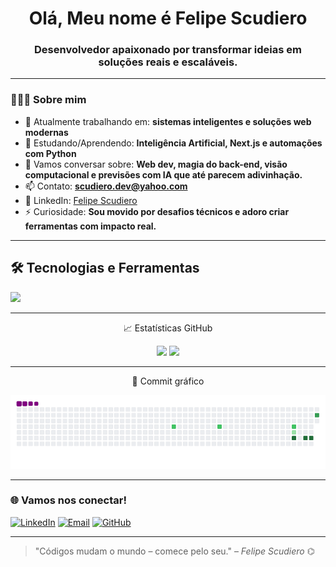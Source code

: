 <h1 align="center">Olá, Meu nome é Felipe Scudiero</h1>
<h3 align="center">Desenvolvedor apaixonado por transformar ideias em soluções reais e escaláveis.</h3>

---

### 🧑🏻‍💻 Sobre mim

- 🔭 Atualmente trabalhando em: **sistemas inteligentes e soluções web modernas**
- 🌱 Estudando/Aprendendo: **Inteligência Artificial, Next.js e automações com Python**
- 💬 Vamos conversar sobre: **Web dev, magia do back-end, visão computacional e previsões com IA que até parecem adivinhação.**
- 📫 Contato: **scudiero.dev@yahoo.com**
- 💼 LinkedIn: [Felipe Scudiero](https://www.linkedin.com/in/felipe-scudiero-5513261b3/)
- ⚡ Curiosidade: **Sou movido por desafios técnicos e adoro criar ferramentas com impacto real.**

---

## 🛠️ Tecnologias e Ferramentas

<p>
  <img src="https://skillicons.dev/icons?i=html,css,js,ts,python,php,sql,nodejs,nextjs,git,github,linux,vscode" />
</p>

---
<p align="center">
 📈 Estatísticas GitHub

<p align="center">
  <img src="https://github-readme-stats.vercel.app/api?username=Fehscudiero&show_icons=true&theme=tokyonight" />
  <img src="https://github-readme-streak-stats.herokuapp.com/?user=Fehscudiero&theme=tokyonight" />
</p>

---


<p align="center">
🐍 Commit gráfico

![Contribution Snake](https://github.com/Fehscudiero/Fehscudiero/blob/main/github-contribution-grid-snake.gif?raw=true)

</p>

---

### 🌐 Vamos nos conectar!

[![LinkedIn](https://img.shields.io/badge/-Felipe_Scudiero-0A66C2?style=flat-square&logo=linkedin&logoColor=white)](https://www.linkedin.com/in/felipe-scudiero-5513261b3/)
[![Email](https://img.shields.io/badge/-scudiero.dev@yahoo.com-D14836?style=flat-square&logo=gmail&logoColor=white)](mailto:scudiero.dev@yahoo.com)
[![GitHub](https://img.shields.io/badge/-GitHub-24292e?style=flat-square&logo=github&logoColor=white)](https://github.com/Fehscudiero)

---

> "Códigos mudam o mundo – comece pelo seu." – *Felipe Scudiero* ⌬

